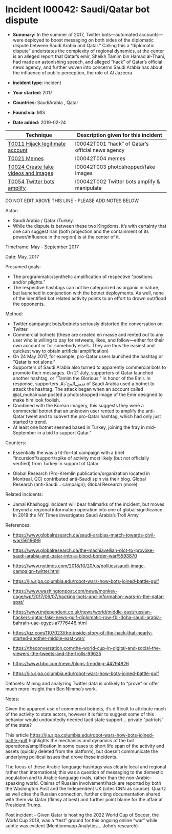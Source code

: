 # Incident I00042: Saudi/Qatar bot dispute

* **Summary:** In the summer of 2017, Twitter bots—automated accounts—were deployed to boost messaging on both sides of the diplomatic dispute between Saudi Arabia and Qatar.” Calling this a “diplomatic dispute” understates the complexity of regional dynamics, at the center is an alleged report that Qatar’s emir, Sheikh Tamim bin Hamad al-Thani, had made an astonishing speech, and alleged “hack” of Qatar’s official news agency, and further woven into concerns Saudi Arabia has about the influence of public perception, the role of Al Jazeera. 

* **incident type**: incident

* **Year started:** 2017

* **Countries:** SaudiArabia , Qatar

* **Found via:** MIS

* **Date added:** 2019-02-24
 

| Technique | Description given for this incident |
| --------- | ------------------------- |
| [T0011 Hijack legitimate account](../techniques/T0011.md) | I00042T001 “hack” of Qatar’s official news agency |
| [T0021 Memes](../techniques/T0021.md) | I00042T004 memes |
| [T0024 Create fake videos and images](../techniques/T0024.md) | I00042T003 photoshopped/fake images |
| [T0054 Twitter bots amplify](../techniques/T0054.md) | I00042T002 Twitter bots amplify & manipulate |


DO NOT EDIT ABOVE THIS LINE - PLEASE ADD NOTES BELOW

Actor: 

* Saudi Arabia / Qatar /Turkey. 
* While the dispute is between these two Kingdoms, it’s with certainty that one can suggest Iran (both projection and the containment of its power/influence in the region) is at the center of it.

Timeframe: May - September 2017 

Date: May, 2017

Presumed goals: 

* The programmatic/synthetic amplification of respective “positions and/or plights.” 
* The respective hashtags can not be categorized as organic in nature, but launched in conjunction with the botnet deployments. As well, none of the identified bot related activity points to an effort to drown out/flood the opponents. 

Method: 

* Twitter campaign; bots/botnets seriously distorted the conversation on Twitter.
* Commercial botnets (these are created en masse and rented out to any user who is willing to pay for retweets, likes, and follow—either for their own account or for somebody else’s. They are thus the easiest and quickest way to obtain artificial amplification)
* On 24 May 2017, for example, pro-Qatar users launched the hashtag or “Qatar is not alone.”
* Supporters of Saudi Arabia also turned to apparently commercial bots to promote their messages. On 21 July, supporters of Qatar launched another hashtag, or “Tamim the Glorious,” in honor of the Emir. In response, supporters ,#تميم_المج ُد of Saudi Arabia used a botnet to attack the hashtag. The attack began when an account called @al_muhairiuae posted a photoshopped image of the Emir designed to make him look foolish.
* Combined with the Korean imagery, this suggests they were a commercial botnet that an unknown user rented to amplify the anti-Qatar tweet and to subvert the pro-Qatar hashtag, which had only just started to trend.
* At least one botnet seemed based in Turkey, joining the fray in mid-September in a bid to support Qatar.”

Counters: 

* Essentially the was a tit-for-tat campaign with a brief “incursion”/support/spike of activity most likely (but not officially verified) from Turkey in support of Qatar

* Global Research (Pro-Kremlin publication/organization located in Montreal, QC) contributed anti-Saudi spin via their blog. Global Research (anti-Saudi… campaign); Global Research (more)

Related incidents: 

* Jamal Khashoggi incident will bear hallmarks of the incident, but moves beyond a regional information operation into one of global significance. In 2018 the NY Times investigates Saudi Arabia’s Troll Army

References: 

* https://www.globalresearch.ca/saudi-arabias-march-towards-civil-war/5616699
* https://www.globalresearch.ca/the-machiavellian-plot-to-provoke-saudi-arabia-and-qatar-into-a-blood-border-war/5593870
* https://www.nytimes.com/2018/10/20/us/politics/saudi-image-campaign-twitter.html
* https://jia.sipa.columbia.edu/robot-wars-how-bots-joined-battle-gulf
* https://www.washingtonpost.com/news/monkey-cage/wp/2017/06/07/hacking-bots-and-information-wars-in-the-qatar-spat/
* https://www.independent.co.uk/news/world/middle-east/russian-hackers-qatar-fake-news-gulf-diplomatic-row-fbi-doha-saudi-arabia-bahrain-uae-egypt-a7776446.html
* https://qz.com/1107023/the-inside-story-of-the-hack-that-nearly-started-another-middle-east-war/
* https://theconversation.com/the-world-cup-in-digital-and-social-the-viewers-the-tweets-and-the-trolls-99625

* https://www.bbc.com/news/blogs-trending-44294826
* https://jia.sipa.columbia.edu/robot-wars-how-bots-joined-battle-gulf

Datasets:  Mining and analyzing Twitter data is unlikely to “prove” or offer much more insight than Ben Nimmo’s work.

Notes: 

Given the apparent use of commercial botnets, it’s difficult to attribute much of the activity to state actors, however it is fair to suggest some of this behavior would undoubtedly needed tacit state support… private “patriots” of the state?

This article https://jia.sipa.columbia.edu/robot-wars-how-bots-joined-battle-gulf highlights the mechanics and dynamics of the bot operations/amplification in some cases to short life span of the activity and assets (quickly deleted from the platform), but doesn’t communicate the underlying political issues that drove these incidents.
 
The focus of these Arabic-language hashtags was clearly local and regional rather than international; this was a question of messaging to the domestic population and to Arabic-language rivals, rather than the non-Arabic-speaking world.
Claims of Russian involvement/hack are reported by both the Washington Post and the Independent UK (cites CNN as source). Quartz as well cites the Russian connection, further citing documentation shared with them via Qatar (flimsy at best) and further point blame for the affair at President Trump. 

Post incident - Given Qatar is hosting the 2022 World Cup of Soccer, the World Cup 2018, was a “test” ground for this ongoing online “war” while subtle was evident (Mentionmapp Analytics… John’s research) 